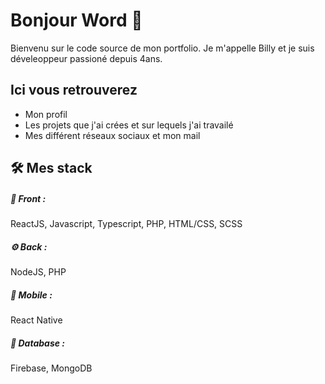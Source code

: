 # Bonjour Word 👋

Bienvenu sur le code source de mon portfolio. Je m'appelle Billy et je suis déveleoppeur passioné depuis 4ans.

## Ici vous retrouverez

- Mon profil
- Les projets que j'ai crées et sur lequels j'ai travailé
- Mes différent réseaux sociaux et mon mail



## 🛠 Mes stack

##### 🎨 Front :
ReactJS, Javascript, Typescript, PHP, HTML/CSS, SCSS

##### ⚙️ Back :
NodeJS, PHP

##### 📱 Mobile :
React Native

##### 💾 Database :
Firebase, MongoDB
